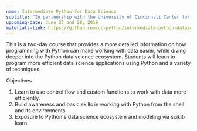 ```yaml
---
name: Intermediate Python for Data Science
subtitle: "In partnership with the University of Cincinnati Center for Business Analytics"
upcoming-date: June 27 and 28, 2019
materials-link: https://github.com/uc-python/intermediate-python-datasci
---
```

This is a two-day course that provides a more detailed information on how programming with Python can make working with data easier, while diving deeper into the Python data science ecosystem.
Students will learn to program more efficient data science applications using Python and a variety of techniques.

Objectives
1. Learn to use control flow and custom functions to work with data more efficiently.
2. Build awareness and basic skills in working with Python from the shell and its environments.
3. Exposure to Python's data science ecosystem and modeling via scikit-learn.
